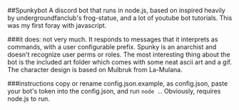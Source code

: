##Spunkybot
A discord bot that runs in node.js, based on inspired heavily by undergroundfanclub's frog-statue, and a lot of youtube bot tutorials. This was my first foray with javascript.

###it does:
not very much. It responds to messages that it interprets as commands, with a user configurable prefix. Spunky is an anarchist and doesn't recognize user perms or roles. The most interesting thing about the bot is the included art folder which comes with some neat ascii art and a gif. The character design is based on Mulbruk from La-Mulana.

###instructions
copy or rename config.json.example, as config.json, paste your bot's token into the config.json, and run `node .`. Obviously, requires node.js to run.
